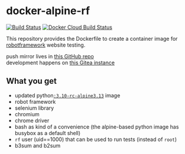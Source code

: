 # docker-alpine-rf

[![Build Status](https://drone.dotya.ml/api/badges/wanderer/docker-alpine-rf/status.svg)](https://drone.dotya.ml/wanderer/docker-alpine-rf)
[![Docker Cloud Build Status](https://img.shields.io/docker/cloud/build/immawanderer/alpine-rf)](https://hub.docker.com/r/immawanderer/alpine-rf/builds)

This repository provides the Dockerfile to create a container image for [robotframework](https://robotframework.org) website testing.

push mirror lives in [this GitHub repo](https://github.com/wULLSnpAXbWZGYDYyhWTKKspEQoaYxXyhoisqHf/docker-alpine-rf)  
development happens on [this Gitea instance](https://git.dotya.ml/wanderer/docker-alpine-rf)

## What you get
* updated python[`:3.10-rc-alpine3.13`](https://hub.docker.com/_/python) image
* robot framework
* selenium library
* chromium
* chrome driver
* bash as kind of a convenience (the alpine-based python image has busybox as a default shell)
* `rf` user (uid==1000) that can be used to run tests (instead of `root`)
* b3sum and b2sum
